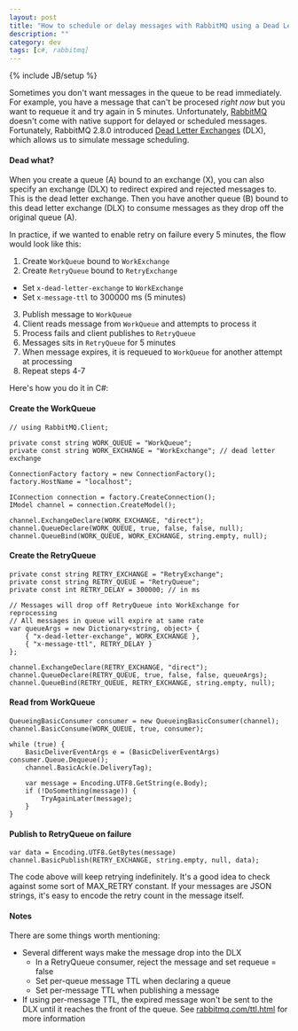 ```yaml
---
layout: post
title: "How to schedule or delay messages with RabbitMQ using a Dead Letter Exchange"
description: ""
category: dev
tags: [c#, rabbitmq]
---
```

{% include JB/setup %}

Sometimes you don't want messages in the queue to be read immediately. For example, you have a message that can't be procesed *right now* but you want to requeue it and try again in 5 minutes. Unfortunately, [RabbitMQ](http://www.rabbitmq.com/) doesn't come with native support for delayed or scheduled messages. Fortunately, RabbitMQ 2.8.0 introduced [Dead Letter Exchanges](http://www.rabbitmq.com/dlx.html) (DLX), which allows us to simulate message scheduling. 

#### Dead what? 

When you create a queue (A) bound to an exchange (X), you can also specify an exchange (DLX) to redirect expired and rejected messages to. This is the dead letter exchange. Then you have another queue (B) bound to this dead letter exchange (DLX) to consume messages as they drop off the original queue (A).

In practice, if we wanted to enable retry on failure every 5 minutes, the flow would look like this:

1. Create `WorkQueue` bound to `WorkExchange`
2. Create `RetryQueue` bound to `RetryExchange`
  * Set `x-dead-letter-exchange` to `WorkExchange`
  * Set `x-message-ttl` to 300000 ms (5 minutes)
3. Publish message to `WorkQueue`
4. Client reads message from `WorkQueue` and attempts to process it
5. Process fails and client publishes to `RetryQueue`
6. Messages sits in `RetryQueue` for 5 minutes
7. When message expires, it is requeued to `WorkQueue` for another attempt at processing
8. Repeat steps 4-7
  
Here's how you do it in C#:

#### Create the WorkQueue

    // using RabbitMQ.Client;

    private const string WORK_QUEUE = "WorkQueue";
    private const string WORK_EXCHANGE = "WorkExchange"; // dead letter exchange
    
    ConnectionFactory factory = new ConnectionFactory();
    factory.HostName = "localhost";
     
    IConnection connection = factory.CreateConnection();
    IModel channel = connection.CreateModel();
     
    channel.ExchangeDeclare(WORK_EXCHANGE, "direct");
    channel.QueueDeclare(WORK_QUEUE, true, false, false, null);
    channel.QueueBind(WORK_QUEUE, WORK_EXCHANGE, string.empty, null);

#### Create the RetryQueue

    private const string RETRY_EXCHANGE = "RetryExchange";
    private const string RETRY_QUEUE = "RetryQueue";
    private const int RETRY_DELAY = 300000; // in ms

    // Messages will drop off RetryQueue into WorkExchange for reprocessing
    // All messages in queue will expire at same rate
    var queueArgs = new Dictionary<string, object> {
        { "x-dead-letter-exchange", WORK_EXCHANGE },
        { "x-message-ttl", RETRY_DELAY }
    };

    channel.ExchangeDeclare(RETRY_EXCHANGE, "direct");
    channel.QueueDeclare(RETRY_QUEUE, true, false, false, queueArgs);
    channel.QueueBind(RETRY_QUEUE, RETRY_EXCHANGE, string.empty, null);

#### Read from WorkQueue

    QueueingBasicConsumer consumer = new QueueingBasicConsumer(channel);
    channel.BasicConsume(WORK_QUEUE, true, consumer);

    while (true) {
        BasicDeliverEventArgs e = (BasicDeliverEventArgs) consumer.Queue.Dequeue();
        channel.BasicAck(e.DeliveryTag);

        var message = Encoding.UTF8.GetString(e.Body);
        if (!DoSomething(message)) {
            TryAgainLater(message);
        }
    }

#### Publish to RetryQueue on failure

    var data = Encoding.UTF8.GetBytes(message)
    channel.BasicPublish(RETRY_EXCHANGE, string.empty, null, data);

The code above will keep retrying indefinitely. It's a good idea to check against some sort of MAX_RETRY constant. If your messages are JSON strings, it's easy to encode the retry count in the message itself.

#### Notes

There are some things worth mentioning:

* Several different ways make the message drop into the DLX
  * In a RetryQueue consumer, reject the message and set requeue = false
  * Set per-queue message TTL when declaring a queue
  * Set per-message TTL when publishing a message
* If using per-message TTL, the expired message won't be sent to the DLX until it reaches the front of the queue. See [rabbitmq.com/ttl.html](http://www.rabbitmq.com/ttl.html) for more information
